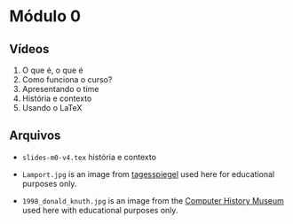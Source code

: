 Módulo 0
========

## Vídeos

1. O que é, o que é
2. Como funciona o curso?
3. Apresentando o time
4. História e contexto
5. Usando o LaTeX

## Arquivos

- `slides-m0-v4.tex` história e contexto


- `Lamport.jpg` is an image from [tagesspiegel](tagesspiegel.de)
  used here for educational purposes only.
  
- `1998_donald_knuth.jpg` is an image from the 
  [Computer History Museum](www.computerhistory.org)
  used here with educational purposes only.
